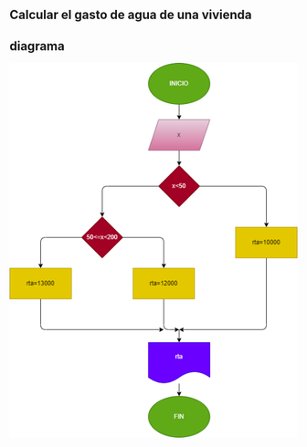 ## Calcular el gasto de agua de una vivienda

## diagrama
![Diagrama de flujo](diagrama.png "Diagrama de flujo")